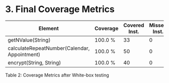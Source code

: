 # 3. Final Coverage Metrics

| Element                                      | Coverage | Covered Inst. | Missed Inst. | Total Inst. |
|----------------------------------------------|----------|---------------|--------------|-------------|
| getNValue(String)                            | 100.0 %  | 33            | 0            | 53          |
| calculateRepeatNumber(Calendar, Appointment) | 100.0 %  | 50            | 0            | 50          |
| encrypt(String, String)                      | 100.0 %  | 40            | 0            | 40          |

Table 2: Coverage Metrics after White-box testing

